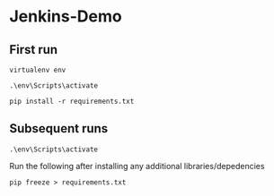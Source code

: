 # Jenkins-Demo

## First run

    virtualenv env

    .\env\Scripts\activate

    pip install -r requirements.txt

## Subsequent runs

    .\env\Scripts\activate

Run the following after installing any additional libraries/depedencies

    pip freeze > requirements.txt
